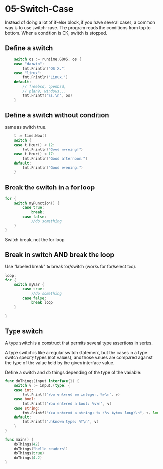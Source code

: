 # 05-Switch-Case

Instead of doing a lot of if-else block, if you have several cases, a common way is to use switch-case.
The program reads the conditions from top to bottom. When a condition is OK, switch is stopped.

## Define a switch

```go
	switch os := runtime.GOOS; os {
	case "darwin":
		fmt.Println("OS X.")
	case "linux":
		fmt.Println("Linux.")
	default:
		// freebsd, openbsd,
		// plan9, windows...
		fmt.Printf("%s.\n", os)
	}
```

## Define a switch without condition

same as switch true.

```go
	t := time.Now()
	switch {
	case t.Hour() < 12:
		fmt.Println("Good morning!")
	case t.Hour() < 17:
		fmt.Println("Good afternoon.")
	default:
		fmt.Println("Good evening.")
	}
```

## Break the switch in a for loop

```go
for {
	switch myFunction() {
		case true:
			break;
		case false:
			//do something
	}
}
```

Switch break, not the for loop

## Break in switch AND break the loop

Use "labeled break" to break for/switch (works for for/select too).

```go
loop:
for {
	switch myVar {
		case true:
			//do something
		case false:
			break loop
	}

}
```

## Type switch

A type switch is a construct that permits several type assertions in series.

A type switch is like a regular switch statement, but the cases in a type switch specify types (not values), and those values are compared against the type of the value held by the given interface value. 

Define a switch and do things depending of the type of the variable:

```go
func doThings(input interface{}) {
	switch v := input.(type) {
	case int:
		fmt.Printf("You entered an integer: %v\n", v)
    case bool:
		fmt.Printf("You entered a bool: %v\n", v)
	case string:
		fmt.Printf("You entered a string: %s (%v bytes long)\n", v, len(v))
	default:
		fmt.Printf("Unknown type: %T\n", v)
	}
}

func main() {
	doThings(42)
	doThings("hello readers")
	doThings(true)
    doThings(4.2)
}
```